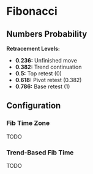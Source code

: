 # Fibonacci

<!-- ## Tips

- Greater than 0.382 indicates Bullish Flag **Tip:** Check if the volume is downward
- Between 0.5 and 0.618 indicates Symmetrical Triangle -->

## Numbers Probability

**Retracement Levels:**

- **0.236:** Unfinished move
- **0.382:** Trend continuation
- **0.5:** Top retest (0)
- **0.618:** Pivot retest (0.382)
- **0.786:** Base retest (1)

## Configuration

### Fib Time Zone

TODO

### Trend-Based Fib Time

TODO

